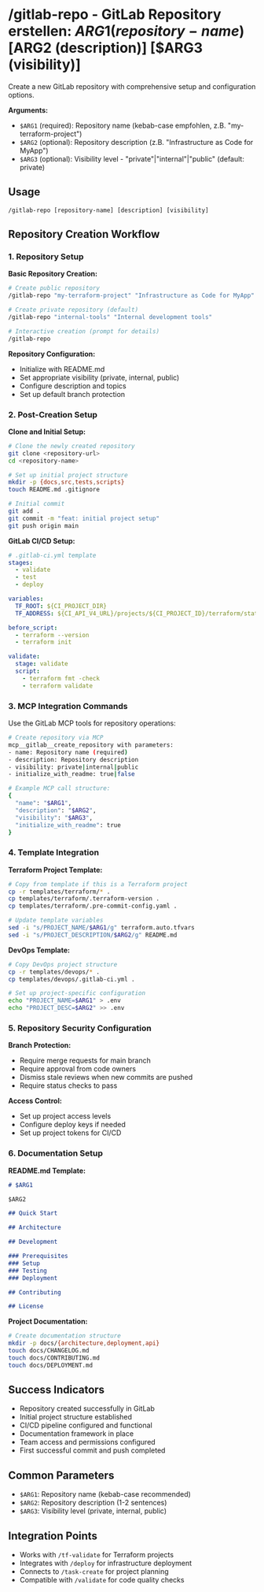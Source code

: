 # /gitlab-repo - GitLab Repository erstellen: $ARG1 (repository-name) [$ARG2 (description)] [$ARG3 (visibility)]

Create a new GitLab repository with comprehensive setup and configuration options.

**Arguments:**
- `$ARG1` (required): Repository name (kebab-case empfohlen, z.B. "my-terraform-project")
- `$ARG2` (optional): Repository description (z.B. "Infrastructure as Code for MyApp")
- `$ARG3` (optional): Visibility level - "private"|"internal"|"public" (default: private)

## Usage

```
/gitlab-repo [repository-name] [description] [visibility]
```

## Repository Creation Workflow

### 1. Repository Setup

**Basic Repository Creation:**
```bash
# Create public repository
/gitlab-repo "my-terraform-project" "Infrastructure as Code for MyApp" "public"

# Create private repository (default)
/gitlab-repo "internal-tools" "Internal development tools"

# Interactive creation (prompt for details)
/gitlab-repo
```

**Repository Configuration:**
- Initialize with README.md
- Set appropriate visibility (private, internal, public)
- Configure description and topics
- Set up default branch protection

### 2. Post-Creation Setup

**Clone and Initial Setup:**
```bash
# Clone the newly created repository
git clone <repository-url>
cd <repository-name>

# Set up initial project structure
mkdir -p {docs,src,tests,scripts}
touch README.md .gitignore

# Initial commit
git add .
git commit -m "feat: initial project setup"
git push origin main
```

**GitLab CI/CD Setup:**
```yaml
# .gitlab-ci.yml template
stages:
  - validate
  - test
  - deploy

variables:
  TF_ROOT: ${CI_PROJECT_DIR}
  TF_ADDRESS: ${CI_API_V4_URL}/projects/${CI_PROJECT_ID}/terraform/state/production

before_script:
  - terraform --version
  - terraform init

validate:
  stage: validate
  script:
    - terraform fmt -check
    - terraform validate
```

### 3. MCP Integration Commands

Use the GitLab MCP tools for repository operations:

```bash
# Create repository via MCP
mcp__gitlab__create_repository with parameters:
- name: Repository name (required)
- description: Repository description
- visibility: private|internal|public
- initialize_with_readme: true|false

# Example MCP call structure:
{
  "name": "$ARG1",
  "description": "$ARG2",
  "visibility": "$ARG3",
  "initialize_with_readme": true
}
```

### 4. Template Integration

**Terraform Project Template:**
```bash
# Copy from template if this is a Terraform project
cp -r templates/terraform/* .
cp templates/terraform/.terraform-version .
cp templates/terraform/.pre-commit-config.yaml .

# Update template variables
sed -i "s/PROJECT_NAME/$ARG1/g" terraform.auto.tfvars
sed -i "s/PROJECT_DESCRIPTION/$ARG2/g" README.md
```

**DevOps Template:**
```bash
# Copy DevOps project structure
cp -r templates/devops/* .
cp templates/devops/.gitlab-ci.yml .

# Set up project-specific configuration
echo "PROJECT_NAME=$ARG1" > .env
echo "PROJECT_DESC=$ARG2" >> .env
```

### 5. Repository Security Configuration

**Branch Protection:**
- Require merge requests for main branch
- Require approval from code owners
- Dismiss stale reviews when new commits are pushed
- Require status checks to pass

**Access Control:**
- Set up project access levels
- Configure deploy keys if needed
- Set up project tokens for CI/CD

### 6. Documentation Setup

**README.md Template:**
```markdown
# $ARG1

$ARG2

## Quick Start

## Architecture

## Development

### Prerequisites
### Setup
### Testing
### Deployment

## Contributing

## License
```

**Project Documentation:**
```bash
# Create documentation structure
mkdir -p docs/{architecture,deployment,api}
touch docs/CHANGELOG.md
touch docs/CONTRIBUTING.md
touch docs/DEPLOYMENT.md
```

## Success Indicators

- Repository created successfully in GitLab
- Initial project structure established
- CI/CD pipeline configured and functional
- Documentation framework in place
- Team access and permissions configured
- First successful commit and push completed

## Common Parameters

- `$ARG1`: Repository name (kebab-case recommended)
- `$ARG2`: Repository description (1-2 sentences)
- `$ARG3`: Visibility level (private, internal, public)

## Integration Points

- Works with `/tf-validate` for Terraform projects
- Integrates with `/deploy` for infrastructure deployment
- Connects to `/task-create` for project planning
- Compatible with `/validate` for code quality checks
